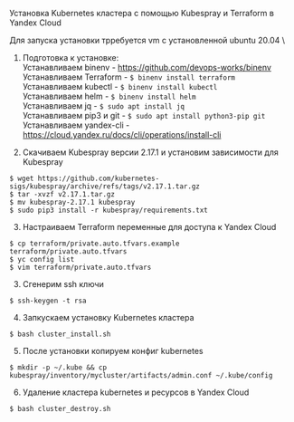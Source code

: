 Установка Kubernetes кластера с помощью Kubespray и Terraform в Yandex Cloud

Для запуска установки трребуется vm с установленной ubuntu 20.04 \
1) Подготовка к установке: \
  Устанавливаем binenv - https://github.com/devops-works/binenv \
  Устанавливаем Terraform - ```$ binenv install terraform``` \
  Устанавливаем kubectl - ```$ binenv install kubectl``` \
  Устанавливаем helm - ```$ binenv install helm``` \
  Устанавливаем jq - ```$ sudo apt install jq``` \
  Устанавливаем pip3 и git - ```$ sudo apt install python3-pip git``` \
  Устанавливаем yandex-cli - https://cloud.yandex.ru/docs/cli/operations/install-cli

2) Скачиваем Kubespray версии 2.17.1 и установим зависимости для Kubespray
```
$ wget https://github.com/kubernetes-sigs/kubespray/archive/refs/tags/v2.17.1.tar.gz
$ tar -xvzf v2.17.1.tar.gz
$ mv kubespray-2.17.1 kubespray
$ sudo pip3 install -r kubespray/requirements.txt
```

3) Настраиваем Terraform переменные для доступа к Yandex Cloud
```
$ cp terraform/private.auto.tfvars.example terraform/private.auto.tfvars
$ yc config list
$ vim terraform/private.auto.tfvars
```

3) Сгенерим ssh ключи 
```
$ ssh-keygen -t rsa
```

4) Запкускаем установку Kubernetes кластера
```
$ bash cluster_install.sh
```

5) После установки копируем конфиг kubernetes
```
$ mkdir -p ~/.kube && cp kubespray/inventory/mycluster/artifacts/admin.conf ~/.kube/config
```

6) Удаление кластера kubernetes и ресурсов в Yandex Cloud
```
$ bash cluster_destroy.sh
```

